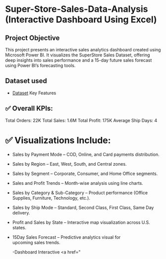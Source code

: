# Super-Store-Sales-Data-Analysis (Interactive Dashboard Using Excel)
## Project Objective
This project presents an interactive sales analytics dashboard created using Microsoft Power BI.
It visualizes the SuperStore Sales Dataset, offering deep insights into sales performance and a 15-day future sales forecast using Power BI’s forecasting tools.

## Dataset used
- <a href="https://github.com/yashodagorebal18/Excel-With-Interactive-Dashboard/blob/main/SuperStore_Sales_Dataset%20(1).csv">Dataset</a>
Key Features

## ✅ Overall KPIs:
Total Orders: 22K
Total Sales: 1.6M
Total Profit: 175K
Average Ship Days: 4
# ✅ Visualizations Include:
- Sales by Payment Mode – COD, Online, and Card payments distribution.
- Sales by Region – East, West, South, and Central zones.
- Sales by Segment – Corporate, Consumer, and Home Office segments.
- Sales and Profit Trends – Month-wise analysis using line charts.
- Sales by Category & Sub-Category – Product performance (Office Supplies, Furniture, Technology, etc.).
- Sales by Ship Mode – Standard, Second Class, First Class, Same Day delivery.
- Profit and Sales by State – Interactive map visualization across U.S. states.
- 15Day Sales Forecast – Predictive analytics visual for upcoming sales trends.

  -Dashboard Interactive <a href="

